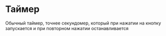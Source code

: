 # Таймер

Обычный таймер, точнее секундомер, который при нажатии на кнопку запускается и при повторном нажатии останавливается
